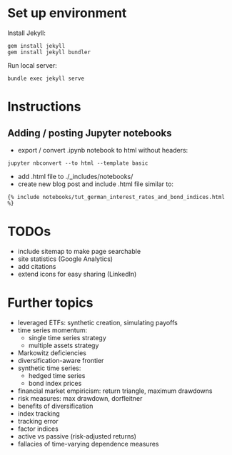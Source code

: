 # Set up environment

Install Jekyll:

```
gem install jekyll
gem install jekyll bundler
```

Run local server:

```
bundle exec jekyll serve
```

# Instructions

## Adding / posting Jupyter notebooks

- export / convert .ipynb notebook to html without headers:

```
jupyter nbconvert --to html --template basic
```

- add .html file to ./_includes/notebooks/
- create new blog post and include .html file similar to:

```
{% include notebooks/tut_german_interest_rates_and_bond_indices.html %}
```

# TODOs

- include sitemap to make page searchable
- site statistics (Google Analytics)
- add citations
- extend icons for easy sharing (LinkedIn)

# Further topics

- leveraged ETFs: synthetic creation, simulating payoffs
- time series momentum:
	- single time series strategy
	- multiple assets strategy
- Markowitz deficiencies
- diversification-aware frontier
- synthetic time series:
	- hedged time series
	- bond index prices
- financial market empiricism: return triangle, maximum drawdowns
- risk measures: max drawdown, dorfleitner
- benefits of diversification
- index tracking
- tracking error
- factor indices
- active vs passive (risk-adjusted returns)
- fallacies of time-varying dependence measures